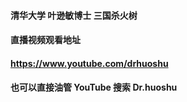 #### 清华大学 叶逊敏博士 三国杀火树 
#### 直播视频观看地址 
#### https://www.youtube.com/drhuoshu
#### 也可以直接油管 YouTube 搜索 Dr.huoshu 
